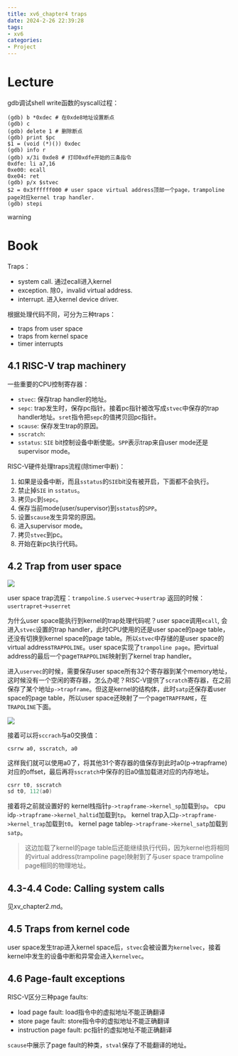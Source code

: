 ```yaml
---
title: xv6_chapter4 traps
date: 2024-2-26 22:39:28
tags:
- xv6
categories:
- Project
---
```


# Lecture

gdb调试shell write函数的syscall过程：

```shell
(gdb) b *0xdec # 在0xde8地址设置断点
(gdb) c
(gdb) delete 1 # 删除断点
(gdb) print $pc
$1 = (void (*)()) 0xdec
(gdb) info r
(gdb) x/3i 0xde8 # 打印0xdfe开始的三条指令
0xdfe: li a7,16
0xe00: ecall
0xe04: ret
(gdb) p/x $stvec
$2 = 0x3ffffff000 # user space virtual address顶部一个page，trampoline page对应kernel trap handler.
(gdb) stepi
```

<p class="这边gdb调试进不去kernel，ecall之后stepi直接到了ret">warning</p>

# Book

Traps：

- system call. 通过ecall进入kernel
- exception. 除0，invalid virtual address.
- interrupt. 进入kernel device driver.

根据处理代码不同，可分为三种traps：

- traps from user space
- traps from kernel space
- timer interrupts

## 4.1 RISC-V trap machinery

一些重要的CPU控制寄存器：

- `stvec`: 保存trap handler的地址。
- `sepc`: trap发生时，保存pc指针。接着pc指针被改写成`stvec`中保存的trap handler地址。`sret`指令把`sepc`的值拷贝回pc指针。
- `scause`: 保存发生trap的原因。
- `sscratch`:
- `sstatus`: `SIE` bit控制设备中断使能。`SPP`表示trap来自user mode还是supervisor mode。

RISC-V硬件处理traps流程(除timer中断)：

1. 如果是设备中断，而且`sstatus`的`SIE`bit没有被开启，下面都不会执行。
2. 禁止掉`SIE` in `sstatus`。
3. 拷贝`pc`到`sepc`。
4. 保存当前mode(user/supervisor)到`sstatus`的`SPP`。
5. 设置`scause`发生异常的原因。
6. 进入supervisor mode。
7. 拷贝`stvec`到pc。
8. 开始在新pc执行代码。

## 4.2 Trap from user space

![](https://xyc-1316422823.cos.ap-shanghai.myqcloud.com/20240227224055.png)

user space trap流程：`trampoline.S`
`uservec`->`usertrap`
返回的时候：`usertrapret`->`userret`

为什么user space能执行到kernel的trap处理代码呢？user space调用`ecall`, 会进入`stvec`设置的trap handler，此时CPU使用的还是user space的page table，还没有切换到kernel space的page table。所以`stvec`中存储的是user space的virtual address`TRAPPOLINE`。user space实现了`trampoline page`。把virtual address的最后一个page`TRAPPOLINE`映射到了kernel trap handler。

进入`uservec`的时候，需要保存user space所有32个寄存器到某个memory地址，这时候没有一个空闲的寄存器，怎么办呢？RISC-V提供了`scratch`寄存器，在之前保存了某个地址`p->trapframe`。但这是kernel的结构体，此时`satp`还保存着user space的page table，所以user space还映射了一个page`TRAPFRAME`，在`TRAPOLINE`下面。

![](https://xyc-1316422823.cos.ap-shanghai.myqcloud.com/20240227220131.png)

接着可以将`sccrach`与a0交换值：

`csrrw a0, sscratch, a0`

这样我们就可以使用a0了，将其他31个寄存器的值保存到此时a0(p->trapframe)对应的offset，最后再将`sscratch`中保存的旧a0值加载进对应的内存地址。

```c
csrr t0, sscratch
sd t0, 112(a0)
```

接着将之前就设置好的
kernel栈指针`p->trapframe->kernel_sp`加载到`sp`。
cpu id`p->trapframe->kernel_haltid`加载到`tp`。
kernel trap入口`p->trapframe->kernel_trap`加载到`t0`。
kernel page table`p->trapframe->kernel_satp`加载到`satp`。
> 这边加载了kernel的page table后还能继续执行代码，因为kernel也将相同的virtual address(trampoline page)映射到了与user space trampoline page相同的物理地址。

## 4.3-4.4 Code: Calling system calls

见xv_chapter2.md。

## 4.5 Traps from kernel code

user space发生trap进入kernel space后，`stvec`会被设置为`kernelvec`，接着kernel中发生的设备中断和异常会进入`kernelvec`。

## 4.6 Page-fault exceptions

RISC-V区分三种page faults:

- load page fault: load指令中的虚拟地址不能正确翻译
- store page fault: store指令中的虚拟地址不能正确翻译
- instruction page fault: pc指针的虚拟地址不能正确翻译

`scause`中展示了page fault的种类，`stval`保存了不能翻译的地址。
